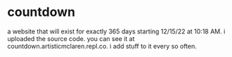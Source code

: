 # countdown #
a website  that will exist for exactly 365 days starting  12/15/22 at 10:18 AM.
i uploaded the source code.
you can see it at countdown.artisticmclaren.repl.co.
i add stuff to it every so often.
